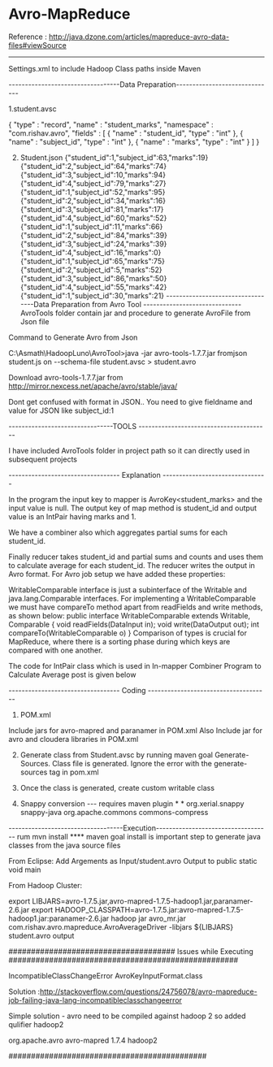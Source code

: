 Avro-MapReduce
==============

Reference : http://java.dzone.com/articles/mapreduce-avro-data-files#viewSource

----------------------------------
Settings.xml to include Hadoop Class paths inside Maven

----------------------------------Data Preparation------------------------------

1.student.avsc

{
  "type" : "record",
  "name" : "student_marks",
  "namespace" : "com.rishav.avro",
  "fields" : [ {
  "name" : "student_id",
  "type" : "int"
  }, {
  "name" : "subject_id",
  "type" : "int"
  }, {
  "name" : "marks",
  "type" : "int"
  } ]
}

2. Student.json
{"student_id":1,"subject_id":63,"marks":19}
{"student_id":2,"subject_id":64,"marks":74}
{"student_id":3,"subject_id":10,"marks":94}
{"student_id":4,"subject_id":79,"marks":27}
{"student_id":1,"subject_id":52,"marks":95}
{"student_id":2,"subject_id":34,"marks":16}
{"student_id":3,"subject_id":81,"marks":17}
{"student_id":4,"subject_id":60,"marks":52}
{"student_id":1,"subject_id":11,"marks":66}
{"student_id":2,"subject_id":84,"marks":39}
{"student_id":3,"subject_id":24,"marks":39}
{"student_id":4,"subject_id":16,"marks":0}
{"student_id":1,"subject_id":65,"marks":75}
{"student_id":2,"subject_id":5,"marks":52}
{"student_id":3,"subject_id":86,"marks":50}
{"student_id":4,"subject_id":55,"marks":42}
{"student_id":1,"subject_id":30,"marks":21}
----------------------------------Data Preparation from Avro Tool ------------------------------
AvroTools folder contain jar and procedure to generate AvroFile from Json file

Command to Generate Avro from Json

C:\Asmath\HadoopLuno\AvroTool>java -jar avro-tools-1.7.7.jar fromjson student.js
on --schema-file student.avsc > student.avro

Download avro-tools-1.7.7.jar from http://mirror.nexcess.net/apache/avro/stable/java/

Dont get confused with format in JSON.. You need to give fieldname and value for JSON like subject_id:1

--------------------------------TOOLS ----------------------------------------

I have included AvroTools folder in project path so it can directly used in subsequent projects



---------------------------------- Explanation --------------------------------

In the program the input key to mapper is AvroKey<student_marks> and the input value is null. 
The output key of map method is student_id and output value is an IntPair having marks and 1.

We have a combiner also which aggregates partial sums for each student_id.

Finally reducer takes student_id and partial sums and counts and uses them to calculate average for each student_id. The reducer writes the output in Avro format.
For Avro job setup we have added these properties:

WritableComparable interface is just a subinterface of the Writable and java.lang.Comparable interfaces. For implementing a WritableComparable we must have compareTo method apart from readFields and write methods, as shown below:
public interface WritableComparable extends Writable, Comparable
{
    void readFields(DataInput in);
    void write(DataOutput out);
    int compareTo(WritableComparable o)
}
Comparison of types is crucial for MapReduce, where there is a sorting phase during which keys are compared with one another.

The code for IntPair class which is used in In-mapper Combiner Program to Calculate Average post is given below

---------------------------------- Coding -------------------------------------


1. POM.xml

Include jars for avro-mapred and paranamer in POM.xml 
Also Include jar for avro and cloudera libraries in POM.xml

2. Generate class from Student.avsc by running maven goal Generate-Sources. Class file is generated. Ignore the error with the generate-sources tag in pom.xml

3. Once the class is generated, create custom writable class

4. Snappy conversion --- requires maven plugin 
		   * 
		   * <dependency>
      <groupId>org.xerial.snappy</groupId>
      <artifactId>snappy-java</artifactId>
    </dependency>
    <dependency>
      <groupId>org.apache.commons</groupId>
      <artifactId>commons-compress</artifactId>
    </dependency>


-----------------------------------Execution-----------------------------------
rum mvn install 
**** maven goal install is important step to generate java classes from the java source files

From Eclipse: Add Argements as Input/student.avro Output to public static void main

From Hadoop Cluster:

export LIBJARS=avro-1.7.5.jar,avro-mapred-1.7.5-hadoop1.jar,paranamer-2.6.jar
export HADOOP_CLASSPATH=avro-1.7.5.jar:avro-mapred-1.7.5-hadoop1.jar:paranamer-2.6.jar
hadoop jar avro_mr.jar com.rishav.avro.mapreduce.AvroAverageDriver -libjars ${LIBJARS} student.avro output




##################################### Issues while Executing ###################################################

IncompatibleClassChangeError AvroKeyInputFormat.class

Solution :http://stackoverflow.com/questions/24756078/avro-mapreduce-job-failing-java-lang-incompatibleclasschangeerror

Simple solution - avro need to be compiled against hadoop 2 so added qulifier   <classifier>hadoop2</classifier>

<dependency>
    <groupId>org.apache.avro</groupId>
    <artifactId>avro-mapred</artifactId>
    <version>1.7.4</version>
    <classifier>hadoop2</classifier>
</dependency>

############################################





 
